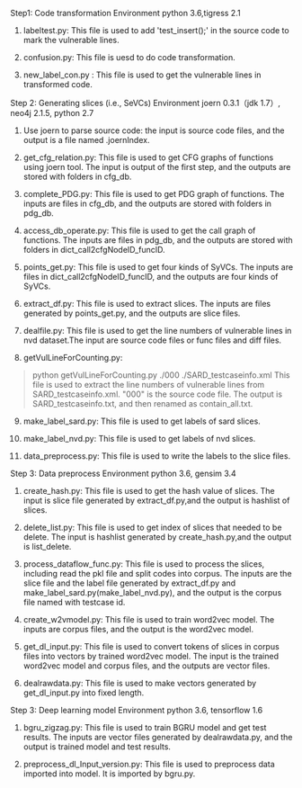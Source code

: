 Step1: Code transformation
Environment
python 3.6,tigress 2.1
1. labeltest.py: This file is used to add 'test_insert();' in the source code to mark the vulnerable lines.

2. confusion.py: This file is uesd to do code transformation.

3. new_label_con.py : This file is used to get the vulnerable lines in transformed code.

Step 2: Generating slices (i.e., SeVCs)
Environment
joern 0.3.1（jdk 1.7）, neo4j 2.1.5, python 2.7

1. Use joern to parse source code: the input is source code files, and the output is a file named .joernIndex.

2. get_cfg_relation.py: This file is used to get CFG graphs of functions using joern tool. The input is output of the first step, and the outputs are stored with folders in cfg_db.

3. complete_PDG.py: This file is used to get PDG graph of functions. The inputs are files in cfg_db, and the outputs are stored with folders in pdg_db.

4. access_db_operate.py: This file is used to get the call graph of functions. The inputs are files in pdg_db, and the outputs are stored with folders in dict_call2cfgNodeID_funcID.

5. points_get.py: This file is used to get four kinds of SyVCs. The inputs are files in dict_call2cfgNodeID_funcID, and the outputs are four kinds of SyVCs.

6. extract_df.py: This file is used to extract slices. The inputs are files generated by points_get.py, and the outputs are slice files.

7. dealfile.py: This file is used to get the line numbers of vulnerable lines in nvd dataset.The input are source code files or func files and diff files.

8. getVulLineForCounting.py:

> python getVulLineForCounting.py ./000 ./SARD_testcaseinfo.xml
This file is used to extract the line numbers of vulnerable lines from SARD_testcaseinfo.xml. "000" is the source code file. The output is SARD_testcaseinfo.txt, and then renamed as contain_all.txt.

9. make_label_sard.py: This file is used to get labels of sard slices.

10. make_label_nvd.py: This file is used to get labels of nvd slices.

11. data_preprocess.py: This file is used to write the labels to the slice files.

Step 3: Data preprocess
Environment
python 3.6, gensim 3.4

1. create_hash.py: This file is used to get the hash value of slices. The input is slice file generated by extract_df.py,and the output is hashlist of slices.

2. delete_list.py: This file is used to get index of slices that needed to be delete. The input is hashlist generated by create_hash.py,and the output is list_delete.

3. process_dataflow_func.py: This file is used to process the slices, including read the pkl file and split codes into corpus. The inputs are the slice file and the label file generated by extract_df.py and make_label_sard.py(make_label_nvd.py), and the output is the corpus file named with testcase id.

4. create_w2vmodel.py: This file is used to train word2vec model. The inputs are corpus files, and the output is the word2vec model.

5. get_dl_input.py: This file is used to convert tokens of slices in corpus files into vectors by trained word2vec model. The input is the trained word2vec model and corpus files, and the outputs are vector files.

6. dealrawdata.py: This file is used to make vectors generated by get_dl_input.py into fixed length.

Step 3: Deep learning model
Environment
python 3.6, tensorflow 1.6

1. bgru_zigzag.py: This file is used to train BGRU model and get test results. The inputs are vector files generated by dealrawdata.py, and the output is trained model and test results.

2. preprocess_dl_Input_version.py: This file is used to preprocess data imported into model. It is imported by bgru.py.

